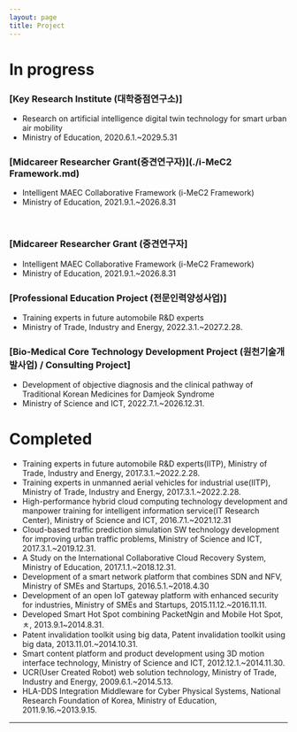 ```yaml
---
layout: page
title: Project
---
```


# In progress
### [Key Research Institute (대학중점연구소)] 
- Research on artificial intelligence digital twin technology for smart urban air mobility
- Ministry of Education, 2020.6.1.~2029.5.31

### [Midcareer Researcher Grant(중견연구자)](./i-MeC2 Framework.md)
- Intelligent MAEC Collaborative Framework (i-MeC2 Framework)
- Ministry of Education, 2021.9.1.~2026.8.31
<br/>

### [Midcareer Researcher Grant (중견연구자]
- Intelligent MAEC Collaborative Framework (i-MeC2 Framework)
- Ministry of Education, 2021.9.1.~2026.8.31


### [Professional Education Project (전문인력양성사업)]
- Training experts in future automobile R&D experts
- Ministry of Trade, Industry and Energy, 2022.3.1.~2027.2.28.

### [Bio-Medical Core Technology Development Project (원천기술개발사업) / Consulting Project]
- Development of objective diagnosis and the clinical pathway of Traditional Korean Medicines for Damjeok Syndrome
- Ministry of Science and ICT, 2022.7.1.~2026.12.31.


# Completed
- Training experts in future automobile R&D experts(IITP), Ministry of Trade, Industry and Energy, 2017.3.1.~2022.2.28.
-  Training experts in unmanned aerial vehicles for industrial use(IITP), Ministry of Trade, Industry and Energy, 2017.3.1.~2022.2.28.
-  High-performance hybrid cloud computing technology development and manpower training for intelligent information service(IT Research Center), Ministry of Science and ICT, 2016.7.1.~2021.12.31
- Cloud-based traffic prediction simulation SW technology development for improving urban traffic problems, Ministry of Science and ICT, 2017.3.1.~2019.12.31.
- A Study on the International Collaborative Cloud Recovery System, Ministry of Education, 2017.1.1.~2018.12.31.
- Development of a smart network platform that combines SDN and NFV, Ministry of SMEs and Startups, 2016.5.1.~2018.4.30
- Development of an open IoT gateway platform with enhanced security for industries, Ministry of SMEs and Startups, 2015.11.12.~2016.11.11.
- Developed Smart Hot Spot combining PacketNgin and Mobile Hot Spot, ㅊ, 2013.9.1~2014.8.31.
- Patent invalidation toolkit using big data, Patent invalidation toolkit using big data, 2013.11.01.~2014.10.31.
- Smart content platform and product development using 3D motion interface technology, Ministry of Science and ICT, 2012.12.1.~2014.11.30.
- UCR(User Created Robot) web solution technology, Ministry of Trade, Industry and Energy, 2009.6.1.~2014.5.13.
- HLA-DDS Integration Middleware for Cyber Physical Systems, National Research Foundation of Korea, Ministry of Education, 2011.9.16.~2013.9.15.



---
